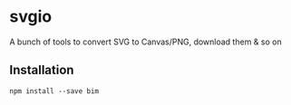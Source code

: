 # svgio #

A bunch of tools to convert SVG to Canvas/PNG, download them & so on

## Installation
```
npm install --save bim
```
